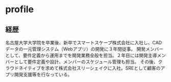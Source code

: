 # profile
## 経歴
名古屋大学大学院を卒業後、新卒でスマートスケープ株式会社に入社し、CADデータの一元管理システム（Webアプリ）の開発に３年間従事。
開発メンバーとして、要件定義から運用までを開発業務全般を担当。２年目には開発主導メンバーとして要件定義や設計、メンバーのスケジュール管理も担当。
その後、クラウドネイティブを求めて株式会社スリーシェイクに入社。SREとして顧客のアプリ開発支援等を行なっている。
